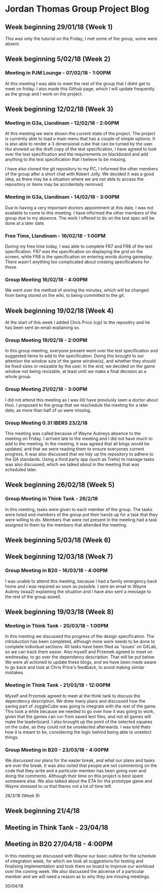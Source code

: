 # Jordan Thomas Group Project Blog

## Week beginning 29/01/18 {Week 1)
This was only the tutorial on the Friday, I met some of the group, some were absent.

## Week beginning 5/02/18 (Week 2)

### Meeting in PJM Lounge - 07/02/18 - 1:00PM

At this meeting I was able to meet the rest of the group that I didnt get to meet on friday. I also made this Github page, which I will update frequently as the group and I work on the project.

## Week beginning 12/02/18 (Week 3)

### Meeting in G3a, Llandinam - 12/02/18 - 2:00PM

At this meeting we were shown the current state of the project. The project is currently able to load a main menu that has a couple of simple options. It is also able to render a 3 dimensional cube that can be turned by the user. Hui showed us the draft copy of the test specification, I have agreed to look over the test specification and the requirements on blackboard and add anything to the test specification that I believe to be missing.

I have also cloned the git repository to my PC, I informed the other members of the group after a short chat with Robert Jolly. We decided it was a good idea, as there may be a situation where we are not able to access the repository or items may be accidentally removed.

### Meeting in G3a, Llandinam - 14/02/18 - 3:00PM

Due to having a very important doctors appointment at this date, I was not available to come to this meeting. I have informed the other members of the group due to my absence. The work I offered to do on the test spec will be done at a later date.

### Free Time, Llandinam - 16/02/18 - 1:00PM

During my free time today, I was able to complete FR7 and FR8 of the test specification. FR7 was the specification on displaying the grid on the screen, while FR8 is the specification on entering words during gameplay. There wasn't anything too complicated about creating specifications for these.

### Group Meeting 16/02/18 - 4:00PM

We went over the method of storing the minutes, which will be changed from being stored on the wiki, to being committed to the git.

## Week beginning 19/02/18 (Week 4)
At the start of this week I added Chris Price (cjp) to the repositiry and he has been sent an email explaining so.

### Group Meeting 19/02/18 - 2:00PM
In this group meeting, everyone present went over the test specification and suggested items to add to the specification. Doing this brought to our attention the window size of the game window(s), and whether they should be fixed sizes or resizable by the user. In the end, we decided on the game window not being resizable, at least until we make a final decision as a whole group.

### Group Meeting 21/02/18 - 3:00PM
I did not attend this meeting as I was ill(I have previiusly seen a doctor about this). I proposed to the group that we reschedule the meeting for a later date, as more than half of us were missing.

### Group Meeting 0.31 IBERS 23/2/18
This meeting was called because of Wayne Aubreys absence to the meeting on Friday. I arrived late to the meeting and I did not have much to add to the meeting. In the meeting, it was agreed that all blogs would be updated, and that we were reading them to ensure everyones current progress. It was also discussed that we tidy up the repository to adhere to the QA standards. Using a third party app (such as Trello) to manage tasks was also discussed, which we talked about in the meeting that was scheduled later.

## Week beginning 26/02/18 (Week 5)

### Group Meeting in Think Tank - 26/2/18
In this meeting, tasks were given to each member of the group. The tasks were listed and members of the group put their hands up for a task that they were willing to do. Members that were not present in the meeting had a task assigned to them by the members that attended the meeting.

## Week beginning 5/03/18 (Week 6)

## Week beginning 12/03/18 (Week 7)

### Group Meeting in B20 - 16/03/18 - 4:00PM
I was unable to attend this meeting, because I had a family emergency back home and i was required as soon as possible. I sent an email to Wayne Aubrey (waa2) explaining the situation and I have also sent a message to the rest of the group aswell.

## Week beginning 19/03/18 (Week 8)

### Meeting in Think Tank - 20/03/18 - 1:00PM
In this meeting we discussed the progress of the design specification. The introduction has been completed, although more work needs to be done to complete individual sections. All tasks have been filed as 'issues' on GitLab, so we can track them easier. Also myself and Przemek agreed to meet on wednesday, to go over the dependancy description. That will be put below. We were all actioned to update these blogs, and we have been made aware to go back and look at Chris Price's feedback, to avoid making similar mistakes.

### Meeting in Think Tank - 21/03/18 - 12:00PM
Myself and Przemek agreed to meet at the think tank to discuss the dependency description. We drew many plans and discussed how the saving part of JoggleCube was going to integrate with the rest of the game. This took a while because we needed to go over how it was going to work, given that the games can run from saved text files, and not all games will make the leaderboard. I also brought up the point of the selected squares on the cube, as they could not be unselected afterwards. I was told thats how it is meant to be, considering the logic behind being able to unselect things.

### Group Meeting in B20 - 23/03/18 - 4:00PM
We discussed our plans for the easter break, and what our plans and tasks are over the break. It was also noted that people are not commenting on the code that they write and a particular member has been going over and doing the comments. Although their time on this project is best spent somewere else. We also talked about the ETA for the prototype game and Wayne stressed to us that theres not a lot of time left.

26/3/18 (Week 9)

## Week beginning 21/4/18

## Meeting in Think Tank - 23/04/18


## Meeting in B20 27/04/18 - 4:00PM
In this meeting we discussed with Wayne our basic outline for the schedule of integration week, for which we took all suggestions for testing and finalising implementation and took them on board to improve our workload over the coming week. We also discussed the abcense of a particular member and we will need a reason as to why they are missing meetings. 

30/04/18

